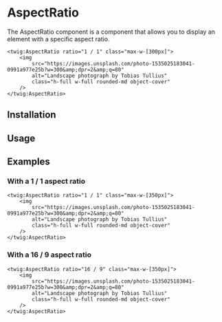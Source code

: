 # AspectRatio

The AspectRatio component is a component that allows you to display an element with a specific aspect ratio.

```twig {"preview":true,"height":"400px"}
<twig:AspectRatio ratio="1 / 1" class="max-w-[300px]">
    <img 
        src="https://images.unsplash.com/photo-1535025183041-0991a977e25b?w=300&amp;dpr=2&amp;q=80" 
        alt="Landscape photograph by Tobias Tullius"
        class="h-full w-full rounded-md object-cover"
    />
</twig:AspectRatio>
```

## Installation

<!-- Placeholder: Installation -->

## Usage

<!-- Placeholder: Usage -->

## Examples

### With a 1 / 1 aspect ratio

```twig {"preview":true,"height":"400px"}
<twig:AspectRatio ratio="1 / 1" class="max-w-[350px]">
    <img 
        src="https://images.unsplash.com/photo-1535025183041-0991a977e25b?w=300&amp;dpr=2&amp;q=80" 
        alt="Landscape photograph by Tobias Tullius"
        class="h-full w-full rounded-md object-cover"
    />
</twig:AspectRatio>
```

### With a 16 / 9 aspect ratio

```twig {"preview":true,"height":"400px"}
<twig:AspectRatio ratio="16 / 9" class="max-w-[350px]">
    <img 
        src="https://images.unsplash.com/photo-1535025183041-0991a977e25b?w=300&amp;dpr=2&amp;q=80" 
        alt="Landscape photograph by Tobias Tullius"
        class="h-full w-full rounded-md object-cover"
    />
</twig:AspectRatio>
```
